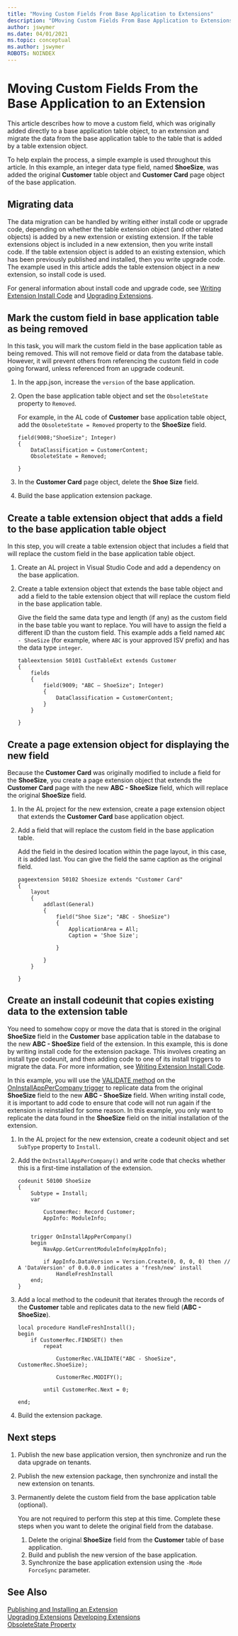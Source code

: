 ```yaml
---
title: "Moving Custom Fields From Base Application to Extensions"
description: "DMoving Custom Fields From Base Application to Extensions"
author: jswymer
ms.date: 04/01/2021
ms.topic: conceptual
ms.author: jswymer
ROBOTS: NOINDEX
---
```


# Moving Custom Fields From the Base Application to an Extension

This article describes how to move a custom field, which was originally added directly to a base application table object, to an extension and migrate the data from the base application table to the table that is added by a table extension object.

To help explain the process, a simple example is used throughout this article. In this example, an integer data type field, named **ShoeSize**, was added the original **Customer** table object and **Customer Card** page object of the base application.

## Migrating data

The data migration can be handled by writing either install code or upgrade code, depending on whether the table extension object (and other related objects) is added by a new extension or existing extension. If the table extensions object is included in a new extension, then you write install code. If the table extension object is added to an existing extension, which has been previously published and installed, then you write upgrade code. The example used in this article adds the table extension object in a new extension, so install code is used.

For general information about install code and upgrade code, see [Writing Extension Install Code](devenv-extension-install-code.md) and [Upgrading Extensions](devenv-upgrading-extensions.md).

## Mark the custom field in base application table as being removed

In this task, you will mark the custom field in the base application table as being removed. This will not remove field or data from the database table. However, it will prevent others from referencing the custom field in code going forward, unless referenced from an upgrade codeunit.

1. In the app.json, increase the `version` of the base application.
        
2. Open the base application table object and set the `ObsoleteState` property to `Removed`.  

    For example, in the AL code of **Customer** base application table object, add the `ObsoleteState = Removed` property to the **ShoeSize** field.

    ```AL
    field(9008;"ShoeSize"; Integer)
    {
        DataClassification = CustomerContent;
        ObsoleteState = Removed;
        
    }
    ```
3. In the **Customer Card** page object, delete the **Shoe Size** field.

4. Build the base application extension package.

## Create a table extension object that adds a field to the base application table object

In this step, you will create a table extension object that includes a field that will replace the custom field in the base application table object.

1. Create an AL project in Visual Studio Code and add a dependency on the base application.
2. Create a table extension object that extends the base table object and add a field to the table extension object that will replace the custom field in the base application table.

    Give the field the same data type and length (if any) as the custom field in the base table you want to replace. You will have to assign the field a different ID than the custom field. This example adds a field named `ABC - ShoeSize` (for example, where `ABC` is your approved ISV prefix) and has the data type `integer`.
    
    ```AL
    tableextension 50101 CustTableExt extends Customer
    {
        fields
        {
            field(9009; "ABC – ShoeSize"; Integer)
            {
                DataClassification = CustomerContent;
            }
        }

    }
    ```

## Create a page extension object for displaying the new field

Because the **Customer Card** was originally modified to include a field for the **ShoeSize**, you create a page extension object that extends the **Customer Card** page with the new **ABC - ShoeSize** field, which will replace the original **ShoeSize** field.

1. In the AL project for the new extension, create a page extension object that extends the **Customer Card** base application object.
2. Add a field that will replace the custom field in the base application table.

    Add the field in the desired location within the page layout, in this case, it is added last. You can give the field the same caption as the original field. 

    
    ```AL
    pageextension 50102 Shoesize extends "Customer Card"
    {
        layout
        {
            addlast(General)
            {
                field("Shoe Size"; "ABC - ShoeSize")
                {
                    ApplicationArea = All;
                    Caption = 'Shoe Size';
    
                }
    
            }
        }
    
    }
    ```

## Create an install codeunit that copies existing data to the extension table

You need to somehow copy or move the data that is stored in the original **ShoeSize** field in the **Customer** base application table in the database to the new **ABC - ShoeSize** field of the extension. In this example, this is done by writing install code for the extension package. This involves creating an install type codeunit, and then adding code to one of its install triggers to migrate the data. For more information, see [Writing Extension Install Code](devenv-extension-install-code.md).

In this example, you will use the [VALIDATE method](methods-auto/record/record-validate-method.md) on the [OnInstallAppPerCompany trigger](triggers-auto/codeunit/devenv-oninstallapppercompany-codeunit-trigger.md) to replicate data from the original **ShoeSize** field to the new **ABC - ShoeSize** field. When writing install code, it is important to add code to ensure that code will not run again if the extension is reinstalled for some reason. In this example, you only want to replicate the data found in the **ShoeSize** field on the initial installation of the extension. 

1. In the AL project for the new extension, create a codeunit object and set `SubType` property to `Install`.
2. Add the `OnInstallAppPerCompany()` and write code that checks whether this is a first-time installation of the extension.
    
    ```AL
    codeunit 50100 ShoeSize
    {
        Subtype = Install;
        var
    
            CustomerRec: Record Customer;
            AppInfo: ModuleInfo;
    
    
        trigger OnInstallAppPerCompany()
        begin
            NavApp.GetCurrentModuleInfo(myAppInfo);

            if AppInfo.DataVersion = Version.Create(0, 0, 0, 0) then // A 'DataVersion' of 0.0.0.0 indicates a 'fresh/new' install
                HandleFreshInstall
        end;
    }
    ```
3. Add a local method to the codeunit that iterates through the records of the **Customer** table and replicates data to the new field (**ABC - ShoeSize**). 

    ```AL
    local procedure HandleFreshInstall();
    begin
        if CustomerRec.FINDSET() then
            repeat

                CustomerRec.VALIDATE("ABC - ShoeSize", CustomerRec.ShoeSize);

                CustomerRec.MODIFY();

            until CustomerRec.Next = 0;

    end;
    ```

4. Build the extension package.


## Next steps

1. Publish the new base application version, then synchronize and run the data upgrade on tenants.
2. Publish the new extension package, then synchronize and install the new extension on tenants.
3. Permanently delete the custom field from the base application table (optional).

    You are not required to perform this step at this time. Complete these steps when you want to delete the original field from the database.

    1. Delete the original **ShoeSize** field from the **Customer** table of base application.
    2. Build and publish the new version of the base application.
    3. Synchronize the base application extension using the `-Mode ForceSync` parameter.

## See Also

[Publishing and Installing an Extension](devenv-how-publish-and-install-an-extension-v2.md)  
[Upgrading Extensions](devenv-upgrading-extensions.md)
[Developing Extensions](devenv-dev-overview.md)  
[ObsoleteState Property](properties/devenv-obsoletestate-property.md)  

